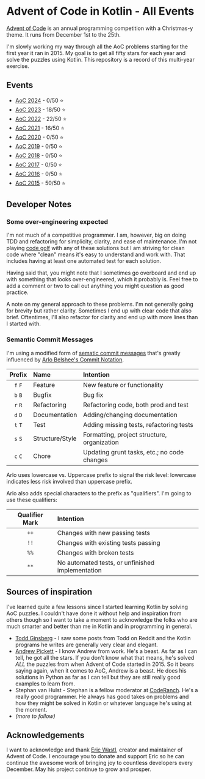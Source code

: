 # Advent of Code in Kotlin - All Events

[Advent of Code](https://adventofcode.com) is an annual programming competition with a Christmas-y theme. It runs from December 1st to the 25th.

I'm slowly working my way through all the AoC problems starting for the first year it ran in 2015. My goal is to get all fifty stars for each year and solve the puzzles using Kotlin. This repository is a record of this multi-year exercise.

## Events

* [AoC 2024](src/main/kotlin/lacar/junilu/aoc2024/README.md) - 0/50 &#11088;
* [AoC 2023](src/main/kotlin/lacar/junilu/aoc2023/README.md) - 18/50 &#11088;
* [AoC 2022](src/main/kotlin/lacar/junilu/aoc2022/README.md) - 22/50 &#11088;
* [AoC 2021](src/main/kotlin/lacar/junilu/aoc2021/README.md) - 16/50 &#11088;
* [AoC 2020](src/main/kotlin/lacar/junilu/aoc2020/README.md) - 0/50 &#11088;
* [AoC 2019](src/main/kotlin/lacar/junilu/aoc2019/README.md) - 0/50 &#11088;
* [AoC 2018](src/main/kotlin/lacar/junilu/aoc2018/README.md) - 0/50 &#11088;
* [AoC 2017](src/main/kotlin/lacar/junilu/aoc2017/README.md) - 0/50 &#11088;
* [AoC 2016](src/main/kotlin/lacar/junilu/aoc2016/README.md) - 0/50 &#11088;
* [AoC 2015](src/main/kotlin/lacar/junilu/aoc2015/README.md) - 50/50 &#11088;

## Developer Notes

### Some over-engineering expected

I'm not much of a competitive programmer. I am, however, big on doing TDD and refactoring for simplicity, clarity, and ease of maintenance. I'm not playing [code golf](https://code.golf) with any of these solutions but I am striving for clean code where "clean" means it's easy to understand and work with. That includes having at least one automated test for each solution.

Having said that, you might note that I sometimes go overboard and end up with something that looks over-engineered, which it probably is. Feel free to add a comment or two to call out anything you might question as good practice. 

A note on my general approach to these problems. I'm not generally going for brevity but rather clarity. Sometimes I end up with clear code that also brief. Oftentimes, I'll also refactor for clarity and end up with more lines than I started with. 

### Semantic Commit Messages

I'm using a modified form of [sematic commit messages](https://joshbuchea/semantic-commit-messages.md) that's greatly influenced by [Arlo Belshee's Commit Notation](https://github.com/arlobelshee/ArlosCommitNotation).

| Prefix  | Name            | Intention                                   |
|:-------:|:----------------|:--------------------------------------------|
| `f` `F` | Feature         | New feature or functionality                |
| `b` `B` | Bugfix          | Bug fix                                     |
| `r` `R` | Refactoring     | Refactoring code, both prod and test        |
| `d` `D` | Documentation   | Adding/changing documentation               |
| `t` `T` | Test            | Adding missing tests, refactoring tests     |
| `s` `S` | Structure/Style | Formatting, project structure, organization |
| `c` `C` | Chore           | Updating grunt tasks, etc.; no code changes |

Arlo uses lowercase vs. Uppercase prefix to signal the risk level: lowercase indicates less risk involved than uppercase prefix.

Arlo also adds special characters to the prefix as "qualifiers". I'm going to use these qualifiers:

| Qualifier Mark | Intention                                        |
|:--------------:|:-------------------------------------------------|
|      `++`      | Changes with new passing tests                   |
|      `!!`      | Changes with existing tests passing              |
|      `%%`      | Changes with broken tests                        |
|      `**`      | No automated tests, or unfinished implementation |

## Sources of inspiration

I've learned quite a few lessons since I started learning Kotlin by solving AoC puzzles. I couldn't have done it without help and inspiration from others though so I want to take a moment to acknowledge the folks who are much smarter and better than me in Kotlin and in programming in general.

* [Todd Ginsberg](https://github.com/tginsberg) - I saw some posts from Todd on Reddit and the Kotlin programs he writes are generally very clear and elegant.
* [Andrew Pickett](https://github.com/andrewpickett) - I know Andrew from work. He's a beast. As far as I can tell, he got all the stars. If you don't know what that means, he's solved _ALL_ the puzzles from when Advent of Code started in 2015. So it bears saying again, when it comes to AoC, Andrew is a beast. He does his solutions in Python as far as I can tell but they are still really good examples to learn from.
* Stephan van Hulst - Stephan is a fellow moderator at [CodeRanch](https://coderanch.com). He's a really good programmer. He always has good takes on problems and how they might be solved in Kotlin or whatever language he's using at the moment.
* _(more to follow)_

## Acknowledgements

I want to acknowledge and thank [Eric Wastl](https://was.tl), creator and maintainer of Advent of Code. I encourage you to donate and support Eric so he can continue the awesome work of bringing joy to countless developers every December. May his project continue to grow and prosper.
